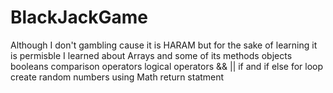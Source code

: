 # BlackJackGame
Although I don't gambling cause it is HARAM but for the sake of learning it is permisble
I learned about 
Arrays and some of its methods
objects
booleans
comparison operators
logical operators &&   ||
if and if else
for loop
create random numbers using Math
return statment



